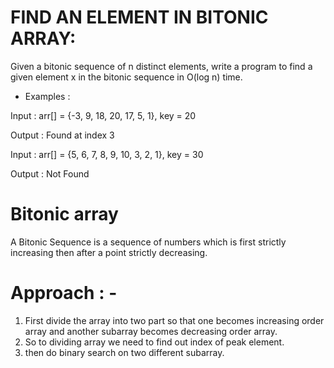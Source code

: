 # FIND AN ELEMENT IN BITONIC ARRAY:

Given a bitonic sequence of n distinct elements, write a program to find a given element x in the bitonic sequence in O(log n) time.

- Examples :

Input : arr[] = {-3, 9, 18, 20, 17, 5, 1}, key = 20

Output : Found at index 3

Input : arr[] = {5, 6, 7, 8, 9, 10, 3, 2, 1}, key = 30

Output : Not Found

# Bitonic array

A Bitonic Sequence is a sequence of numbers which is first strictly increasing then after a point strictly decreasing.

# Approach : -

1. First divide the array into two part so that one becomes increasing order array and another subarray becomes decreasing order array.
2. So to dividing array we need to find out index of peak element.
3. then do binary search on two different subarray.
